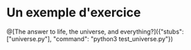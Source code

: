 # Un exemple d'exercice

@[The answer to life, the universe, and everything?]({"stubs": ["universe.py"], "command": "python3 test_universe.py"})

